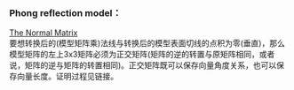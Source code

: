 ### Phong reflection model：
[The Normal Matrix](http://www.lighthouse3d.com/tutorials/glsl-12-tutorial/the-normal-matrix/) </br>
要想转换后的(模型矩阵乘)法线与转换后的模型表面切线的点积为零(垂直)，那么模型矩阵的左上3x3矩阵必须为正交矩阵(矩阵的逆的转置与原矩阵相同，或者说，矩阵的逆与矩阵的转置相同)。正交矩阵既可以保存向量角度关系，也可以保存向量长度。证明过程见链接。
